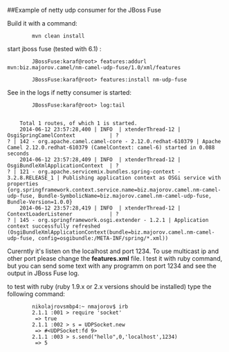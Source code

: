 ##Example of netty udp consumer for the JBoss Fuse


Build it with a command:
	
			mvn clean install


start jboss fuse (tested with 6.1) :


			JBossFuse:karaf@root> features:addurl mvn:biz.majorov.camel/nm-camel-udp-fuse/1.0/xml/features

			JBossFuse:karaf@root> features:install nm-udp-fuse

See in the logs if netty consumer is started:

			
			JBossFuse:karaf@root> log:tail


		Total 1 routes, of which 1 is started.
		2014-06-12 23:57:28,400 | INFO  | xtenderThread-12 | OsgiSpringCamelContext           | ?                                   ? | 142 - org.apache.camel.camel-core - 2.12.0.redhat-610379 | Apache Camel 2.12.0.redhat-610379 (CamelContext: camel-6) started in 0.088 seconds
		2014-06-12 23:57:28,409 | INFO  | xtenderThread-12 | OsgiBundleXmlApplicationContext  | ?                                   ? | 121 - org.apache.servicemix.bundles.spring-context - 3.2.8.RELEASE_1 | Publishing application context as OSGi service with properties {org.springframework.context.service.name=biz.majorov.camel.nm-camel-udp-fuse, Bundle-SymbolicName=biz.majorov.camel.nm-camel-udp-fuse, Bundle-Version=1.0.0}
		2014-06-12 23:57:28,419 | INFO  | xtenderThread-12 | ContextLoaderListener            | ?                                   ? | 145 - org.springframework.osgi.extender - 1.2.1 | Application context successfully refreshed (OsgiBundleXmlApplicationContext(bundle=biz.majorov.camel.nm-camel-udp-fuse, config=osgibundle:/META-INF/spring/*.xml))
		





Curerntly it's listen on the localhost and port 1234. To use multicast ip and other port please change the **features.xml** file.
I test it with ruby command, but you can send some text with any programm on port 1234 and  see the output in JBoss Fuse log.


to test with ruby (ruby 1.9.x or 2.x versions should be installed) type the following command:


			nikolajrovsmbp4:~ nmajorov$ irb 
			2.1.1 :001 > require 'socket'
			 => true 
			2.1.1 :002 > s = UDPSocket.new
			 => #<UDPSocket:fd 9> 
			2.1.1 :003 > s.send("hello",0,'localhost',1234)
			 => 5 
